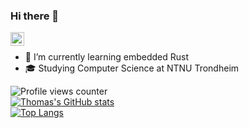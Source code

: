 ### Hi there 👋

<a href="https://www.linkedin.com/in/thomas-svendal/">
  <img align="left" alt="Thomas's LinkedIN" width="22px" src="https://upload.wikimedia.org/wikipedia/commons/8/81/LinkedIn_icon.svg" />
</a>

<br>

- 🌱 I’m currently learning embedded Rust
- 🎓 Studying Computer Science at NTNU Trondheim

![Profile views counter](https://komarev.com/ghpvc/?username=thomsen85&&style=flat-square)  
[![Thomas's GitHub stats](https://github-readme-stats.vercel.app/api?username=thomsen85)](https://github.com/anuraghazra/github-readme-stats)
<br>
[![Top Langs](https://github-readme-stats.vercel.app/api/top-langs/?username=thomsen85)](https://github.com/anuraghazra/github-readme-stats)

<!--
**thomsen85/thomsen85** is a ✨ _special_ ✨ repository because its `README.md` (this file) appears on your GitHub profile.

Here are some ideas to get you started:

- 🔭 I’m currently working on ...

- 👯 I’m looking to collaborate on ...
- 🤔 I’m looking for help with ...
- 💬 Ask me about ...
- 📫 How to reach me: ...
- 😄 Pronouns: ...
- ⚡ Fun fact: ...
-->
